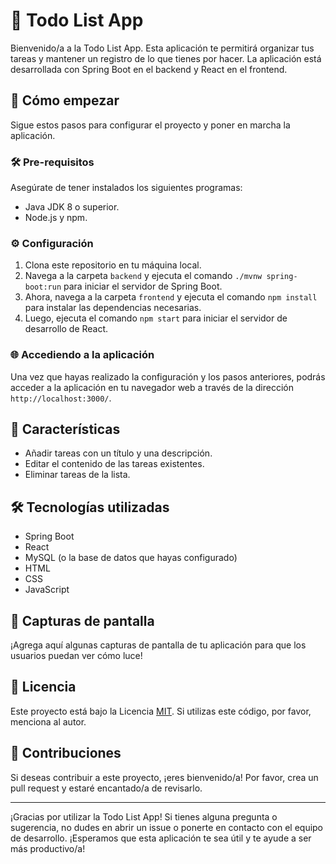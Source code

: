 # 📝 Todo List App

Bienvenido/a a la Todo List App. Esta aplicación te permitirá organizar tus tareas y mantener un registro de lo que tienes por hacer. La aplicación está desarrollada con Spring Boot en el backend y React en el frontend.

## 🚀 Cómo empezar

Sigue estos pasos para configurar el proyecto y poner en marcha la aplicación.

### 🛠️ Pre-requisitos

Asegúrate de tener instalados los siguientes programas:

- Java JDK 8 o superior.
- Node.js y npm.

### ⚙️ Configuración

1. Clona este repositorio en tu máquina local.
2. Navega a la carpeta `backend` y ejecuta el comando `./mvnw spring-boot:run` para iniciar el servidor de Spring Boot.
3. Ahora, navega a la carpeta `frontend` y ejecuta el comando `npm install` para instalar las dependencias necesarias.
4. Luego, ejecuta el comando `npm start` para iniciar el servidor de desarrollo de React.

### 🌐 Accediendo a la aplicación

Una vez que hayas realizado la configuración y los pasos anteriores, podrás acceder a la aplicación en tu navegador web a través de la dirección `http://localhost:3000/`.

## 🎯 Características

- Añadir tareas con un título y una descripción.
- Editar el contenido de las tareas existentes.
- Eliminar tareas de la lista.

## 🛠️ Tecnologías utilizadas

- Spring Boot
- React
- MySQL (o la base de datos que hayas configurado)
- HTML
- CSS
- JavaScript

## 📸 Capturas de pantalla

¡Agrega aquí algunas capturas de pantalla de tu aplicación para que los usuarios puedan ver cómo luce!

## 📄 Licencia

Este proyecto está bajo la Licencia [MIT](https://opensource.org/licenses/MIT). Si utilizas este código, por favor, menciona al autor.

## 🤝 Contribuciones

Si deseas contribuir a este proyecto, ¡eres bienvenido/a! Por favor, crea un pull request y estaré encantado/a de revisarlo.

---

¡Gracias por utilizar la Todo List App! Si tienes alguna pregunta o sugerencia, no dudes en abrir un issue o ponerte en contacto con el equipo de desarrollo. ¡Esperamos que esta aplicación te sea útil y te ayude a ser más productivo/a!
